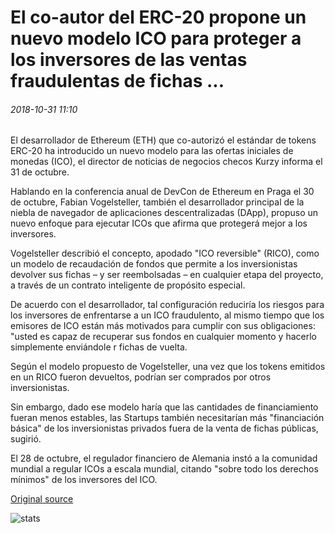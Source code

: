 # El co-autor del ERC-20 propone un nuevo modelo ICO para proteger a los inversores de las ventas fraudulentas de fichas ...

###### 2018-10-31 11:10

El desarrollador de Ethereum (ETH) que co-autorizó el estándar de tokens ERC-20 ha introducido un nuevo modelo para las ofertas iniciales de monedas (ICO), el director de noticias de negocios checos Kurzy informa el 31 de octubre.

Hablando en la conferencia anual de DevCon de Ethereum en Praga el 30 de octubre, Fabian Vogelsteller, también el desarrollador principal de la niebla de navegador de aplicaciones descentralizadas (DApp), propuso un nuevo enfoque para ejecutar ICOs que afirma que protegerá mejor a los inversores.

Vogelsteller describió el concepto, apodado "ICO reversible" (RICO), como un modelo de recaudación de fondos que permite a los inversionistas devolver sus fichas – y ser reembolsadas – en cualquier etapa del proyecto, a través de un contrato inteligente de propósito especial.

De acuerdo con el desarrollador, tal configuración reduciría los riesgos para los inversores de enfrentarse a un ICO fraudulento, al mismo tiempo que los emisores de ICO están más motivados para cumplir con sus obligaciones: "usted es capaz de recuperar sus fondos en cualquier momento y hacerlo simplemente enviándole r fichas de vuelta.

Según el modelo propuesto de Vogelsteller, una vez que los tokens emitidos en un RICO fueron devueltos, podrían ser comprados por otros inversionistas.

Sin embargo, dado ese modelo haría que las cantidades de financiamiento fueran menos estables, las Startups también necesitarían más "financiación básica" de los inversionistas privados fuera de la venta de fichas públicas, sugirió.

El 28 de octubre, el regulador financiero de Alemania instó a la comunidad mundial a regular ICOs a escala mundial, citando "sobre todo los derechos mínimos" de los inversores del ICO.

[Original source](https://cointelegraph.com/news/erc-20-co-author-proposes-new-ico-model-to-protect-investors-from-fraudulent-token-sales)

![stats](https://c.statcounter.com/11760860/0/a89fa40b/1/ "stats")